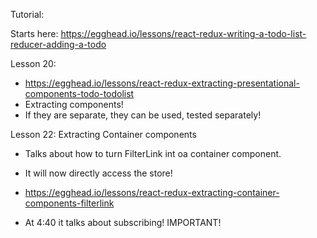 Tutorial:

Starts here:
https://egghead.io/lessons/react-redux-writing-a-todo-list-reducer-adding-a-todo

Lesson 20:

* https://egghead.io/lessons/react-redux-extracting-presentational-components-todo-todolist
* Extracting components!
* If they are separate, they can be used, tested separately!

Lesson 22: Extracting Container components

* Talks about how to turn FilterLink int oa container component.
* It will now directly access the store!
* https://egghead.io/lessons/react-redux-extracting-container-components-filterlink

* At 4:40 it talks about subscribing! IMPORTANT!
